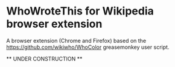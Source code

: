 # WhoWroteThis for Wikipedia browser extension

A browser extension (Chrome and Firefox) based on the https://github.com/wikiwho/WhoColor greasemonkey user script.

** UNDER CONSTRUCTION **
